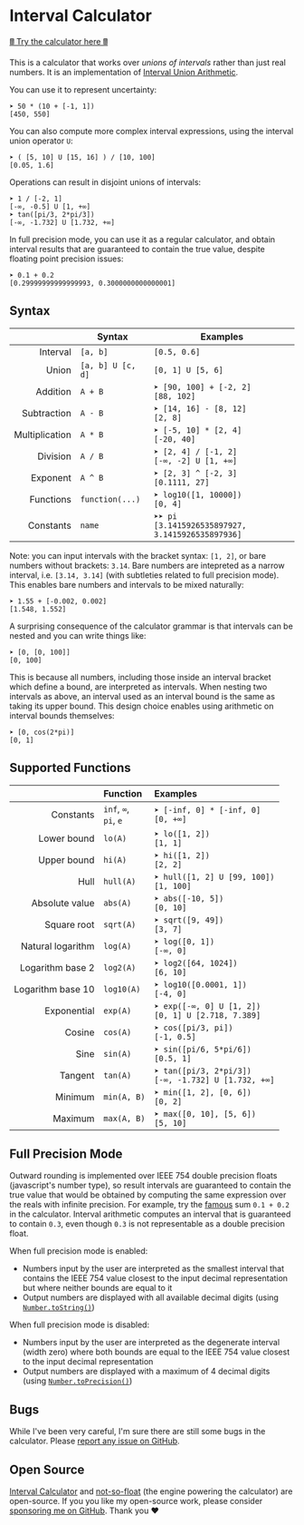 # Interval Calculator

[🖩 Try the calculator here 🖩](https://victorpoughon.github.io/interval-calculator/)

This is a calculator that works over _unions of intervals_ rather than just real
numbers. It is an implementation of [Interval Union
Arithmetic](https://www.ime.usp.br/~montanhe/unions.pdf).

You can use it to represent uncertainty:

    ➤ 50 * (10 + [-1, 1])
    [450, 550]

You can also compute more complex interval expressions, using the
interval union operator `U`:

    ➤ ( [5, 10] U [15, 16] ) / [10, 100]
    [0.05, 1.6]

Operations can result in disjoint unions of intervals:

    ➤ 1 / [-2, 1]
    [-∞, -0.5] U [1, +∞]
    ➤ tan([pi/3, 2*pi/3])
    [-∞, -1.732] U [1.732, +∞]

In full precision mode, you can use it as a regular calculator, and
obtain interval results that are guaranteed to contain the true value,
despite floating point precision issues:

    ➤ 0.1 + 0.2
    [0.29999999999999993, 0.3000000000000001]

## Syntax

|                | Syntax <!--                      --> | Examples                                              |
| -------------: | ------------------------------------ | ----------------------------------------------------- |
|       Interval | `[a, b]`                             | `[0.5, 0.6]`                                          |
|          Union | `[a, b] U [c, d]`                    | `[0, 1] U [5, 6]`                                     |
|       Addition | `A + B`                              | `➤ [90, 100] + [-2, 2]`<br>`[88, 102]`                |
|    Subtraction | `A - B`                              | `➤ [14, 16] - [8, 12]`<br>`[2, 8]`                    |
| Multiplication | `A * B`                              | `➤ [-5, 10] * [2, 4]`<br>`[-20, 40]`                  |
|       Division | `A / B`                              | `➤ [2, 4] / [-1, 2]`<br>`[-∞, -2] U [1, +∞]`          |
|       Exponent | `A ^ B`                              | `➤ [2, 3] ^ [-2, 3]`<br>`[0.1111, 27]`                |
|      Functions | `function(...)`                      | `➤ log10([1, 10000])`<br>`[0, 4]`                     |
|      Constants | `name`                               | `➤➤ pi`<br>`[3.1415926535897927, 3.1415926535897936]` |

Note: you can input intervals with the bracket syntax: `[1, 2]`, or bare numbers
without brackets:&nbsp;`3.14`. Bare numbers are intepreted as a narrow interval,
i.e. `[3.14, 3.14]` (with subtleties related to full precision mode). This enables bare numbers and intervals to be mixed naturally:

```
➤ 1.55 + [-0.002, 0.002]
[1.548, 1.552]
```

A surprising consequence of the calculator grammar is that intervals can be nested and you can write things like:

```
➤ [0, [0, 100]]
[0, 100]
```

This is because all numbers, including those inside an interval bracket which
define a bound, are interpreted as intervals. When nesting two intervals as
above, an interval used as an interval bound is the same as taking its upper
bound. This design choice enables using arithmetic on interval bounds themselves:

```
➤ [0, cos(2*pi)]
[0, 1]
```

## Supported Functions

|                   | Function                 | Examples                                                |
| ----------------: | :----------------------- | :------------------------------------------------------ |
|         Constants | `inf`, `∞`,<br>`pi`, `e` | `➤ [-inf, 0] * [-inf, 0]`<br>`[0, +∞]`                  |
|       Lower bound | `lo(A)`                  | `➤ lo([1, 2])`<br>`[1, 1]`                              |
|       Upper bound | `hi(A)`                  | `➤ hi([1, 2])`<br>`[2, 2]`                              |
|              Hull | `hull(A)`                | `➤ hull([1, 2] U [99, 100])`<br>`[1, 100]`              |
|    Absolute value | `abs(A)`                 | `➤ abs([-10, 5])`<br>`[0, 10]`                          |
|       Square root | `sqrt(A)`                | `➤ sqrt([9, 49])`<br>`[3, 7]`                           |
| Natural logarithm | `log(A)`                 | `➤ log([0, 1])`<br>`[-∞, 0]`                            |
|  Logarithm base 2 | `log2(A)`                | `➤ log2([64, 1024])`<br>`[6, 10]`                       |
| Logarithm base 10 | `log10(A)`               | `➤ log10([0.0001, 1])`<br>`[-4, 0]`                     |
|       Exponential | `exp(A)`                 | `➤ exp([-∞, 0] U [1, 2])`<br>`[0, 1] U [2.718, 7.389]`  |
|            Cosine | `cos(A)`                 | `➤ cos([pi/3, pi])`<br>`[-1, 0.5]`                      |
|              Sine | `sin(A)`                 | `➤ sin([pi/6, 5*pi/6])`<br>`[0.5, 1]`                   |
|           Tangent | `tan(A)`                 | `➤ tan([pi/3, 2*pi/3])`<br>`[-∞, -1.732] U [1.732, +∞]` |
|           Minimum | `min(A, B)`              | `➤ min([1, 2], [0, 6])`<br>`[0, 2]`                     |
|           Maximum | `max(A, B)`              | `➤ max([0, 10], [5, 6])`<br>`[5, 10]`                   |

## Full Precision Mode

Outward rounding is implemented over IEEE 754 double precision floats
(javascript\'s number type), so result intervals are guaranteed to
contain the true value that would be obtained by computing the same
expression over the reals with infinite precision. For example, try the
[famous](https://0.30000000000000004.com/) sum `0.1 + 0.2` in the
calculator. Interval arithmetic computes an interval that is guaranteed
to contain `0.3`, even though `0.3` is not representable as a double
precision float.

When full precision mode is enabled:

-   Numbers input by the user are interpreted as the smallest interval that
    contains the IEEE 754 value closest to the input decimal representation but
    where neither bounds are equal to it
-   Output numbers are displayed with all available decimal digits (using
    [`Number.toString()`](https://developer.mozilla.org/en-US/docs/Web/JavaScript/Reference/Global_Objects/Number/toString))

When full precision mode is disabled:

-   Numbers input by the user are interpreted as the degenerate interval (width
    zero) where both bounds are equal to the IEEE 754 value closest to the input
    decimal representation
-   Output numbers are displayed with a maximum of 4 decimal digits (using
    [`Number.toPrecision()`](https://developer.mozilla.org/en-US/docs/Web/JavaScript/Reference/Global_Objects/Number/toPrecision))

## Bugs

While I've been very careful, I'm sure there are still some bugs in the calculator.
Please [report any issue on
GitHub](https://github.com/victorpoughon/interval-calculator).

## Open Source

[Interval Calculator](https://github.com/victorpoughon/interval-calculator) and
[not-so-float](https://github.com/victorpoughon/not-so-float) (the
engine powering the calculator) are open-source. If you you like my open-source
work, please consider [sponsoring me on
GitHub](https://github.com/sponsors/victorpoughon). Thank you&nbsp;❤️